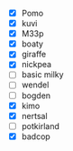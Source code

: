 - [x] Pomo
- [x] kuvi
- [x] M33p
- [x] boaty
- [x] giraffe
- [x] nickpea
- [ ] basic milky
- [ ] wendel
- [ ] bogden
- [x] kimo
- [x] nertsal
- [ ] potkirland
- [x] badcop
